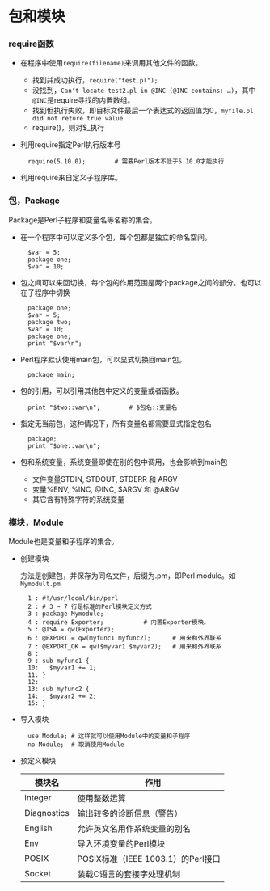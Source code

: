 # 包和模块
### require函数
* 在程序中使用`require(filename)`来调用其他文件的函数。

	* 找到并成功执行，`require("test.pl");`
	* 没找到，`Can't locate test2.pl in @INC (@INC contains: …)`，其中`@INC`是require寻找的内置数组。
	* 找到但执行失败，即目标文件最后一个表达式的返回值为0，`myfile.pl did not reture true value`
	* require()，则对$_执行

* 利用require指定Perl执行版本号

		require(5.10.0);		# 需要Perl版本不低于5.10.0才能执行

* 利用require来自定义子程序库。

### 包，Package
Package是Perl子程序和变量名等名称的集合。
* 在一个程序中可以定义多个包，每个包都是独立的命名空间。

		$var = 5;
		package one;
		$var = 10;

* 包之间可以来回切换，每个包的作用范围是两个package之间的部分。也可以在子程序中切换

		package one;
		$var = 5;
		package two;
		$var = 10;
		package one;
		print "$var\n";

* Perl程序默认使用main包，可以显式切换回main包。

		package main;

* 包的引用，可以引用其他包中定义的变量或者函数。

		print "$two::var\n";		# $包名::变量名

* 指定无当前包，这种情况下，所有变量名都需要显式指定包名

		package;
		print "$one::var\n";

* 包和系统变量，系统变量即使在别的包中调用，也会影响到main包

	* 文件变量STDIN, STDOUT, STDERR 和 ARGV
	* 变量%ENV, %INC, @INC, $ARGV 和 @ARGV
	* 其它含有特殊字符的系统变量

### 模块，Module
Module也是变量和子程序的集合。

* 创建模块

	方法是创建包，并保存为同名文件，后缀为.pm，即Perl module。如`Mymodult.pm`
	
		1 : #!/usr/local/bin/perl		
		2 : # 3 ~ 7 行是标准的Perl模块定义方式 
		3 : package Mymodule;
		4 : require Exporter;			# 内置Exporter模块。
		5 : @ISA = qw(Exporter);
		6 : @EXPORT = qw(myfunc1 myfunc2);		# 用来和外界联系
		7 : @EXPORT_OK = qw($myvar1 $myvar2);	# 用来和外界联系
		8 :
		9 : sub myfunc1 {
		10:   $myvar1 += 1;
		11: }
		12:
		13: sub myfunc2 {
		14:   $myvar2 += 2; 
		15: }	

* 导入模块

		use Module;	# 这样就可以使用Module中的变量和子程序
		no Module;	# 取消使用Module

* 预定义模块

	模块名 |　作用
	---- | ----
	integer | 使用整数运算
	Diagnostics | 输出较多的诊断信息（警告）
	English | 允许英文名用作系统变量的别名
	Env | 导入环境变量的Perl模块
	POSIX | POSIX标准（IEEE 1003.1）的Perl接口
	Socket | 装载C语言的套接字处理机制